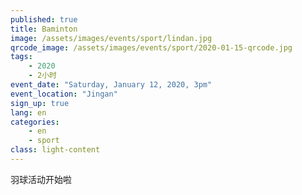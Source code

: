```yaml
---
published: true
title: Baminton
image: /assets/images/events/sport/lindan.jpg
qrcode_image: /assets/images/events/sport/2020-01-15-qrcode.jpg
tags: 
    - 2020
    - 2小时
event_date: "Saturday, January 12, 2020, 3pm"
event_location: "Jingan"
sign_up: true
lang: en
categories: 
    - en
    - sport
class: light-content
---
```


羽球活动开始啦